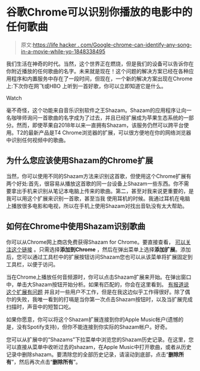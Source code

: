 # 谷歌Chrome可以识别你播放的电影中的任何歌曲

> 原文:[https://life hacker . com/Google-chrome-can-identify-any-song-in-a-movie-while-yo-1848338495](https://lifehacker.com/google-chrome-can-identify-any-song-in-a-movie-while-yo-1848338495)

我们生活在神奇的时代。当然，这个世界正在燃烧，但是我们的设备可以告诉你在你附近播放的任何歌曲的名字。未来就是现在！这个问题的解决方案已经在各种应用程序和内置服务中存在了一段时间，但现在，一个新的解决方案出现在Chrome上:下次你在网飞或HBO 上听到一首好歌，你可以立即知道它是什么。

Watch

毫不奇怪，这个功能来自音乐识别软件之王Shazam。Shazam的应用程序让向一名咖啡师询问一首歌曲的名字成为了过去，并且已经扩展成为苹果生态系统的一部分。然而，即使苹果自2018年以来一直拥有Shazam，该服务仍然可以跨平台使用。T2的最新产品是T4 Chrome浏览器的扩展，可以很方便地在你的网络浏览器中识别任何视频中的歌曲。

## 为什么您应该使用Shazam的Chrome扩展

当然，你可以使用不同的Shazam方法来识别这首歌，但使用这个Chrome扩展有两个好处:首先，很容易从播放这首歌的同一台设备上Shazam一些东西。你不需要拿出手机来识别从笔记本电脑上传来的歌曲。第二，甚至对我来说更重要的，是我可以用这个扩展来识别一首歌，甚至当我 使用耳机的时候。我通过耳机在电脑上播放很多电影和电视，所以在手机上使用Shazam对找出音轨没有太大帮助。

## 如何在Chrome中使用Shazam识别歌曲

你可以从Chrome网上商店免费获得Shazam for Chrome。要直接查看， [可以关注这个链接](https://chrome.google.com/webstore/detail/shazam/mmioliijnhnoblpgimnlajmefafdfilb/) 。只需选择**添加到Chrome** ，然后在弹出菜单上选择**添加扩展**。添加后，您可以通过工具栏中的扩展按钮访问Shazam您也可以从该菜单将扩展固定到工具栏，以便于访问。

当在Chrome上播放任何音频源时，你可以点击Shazam扩展来开始。在弹出窗口中，单击大Shazam按钮开始分析。如果有匹配的，你会在这里看到。 [有报道说这个扩展有问题](https://9to5google.com/2022/01/10/shazam-chrome-extension/) 并且对一些用户不工作，但是在我这边似乎工作得很好。除了偶尔的失败，我唯一看到的打嗝是当你第一次点击Shazam按钮时，以及当扩展完成扫描时，声音中的短暂口吃。

如果你愿意，你可以将这个Shazam扩展连接到你的Apple Music帐户(遗憾的是，没有Spotify支持)，但你不能连接到你实际的Shazam帐户。好奇。

您可以从扩展中的“Shazams”下拉菜单中浏览您的Shazam历史记录。在这里，您可以直接从菜单中收听过去的shazam，在Apple Music中打开歌曲，或者从历史记录中删除shazam。要清除您的全部历史记录，请滚动到底部，点击“**删除所有**”，然后再次点击“**删除所有**”。